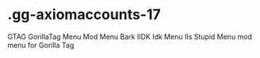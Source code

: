# .gg-axiomaccounts-17
GTAG GorillaTag Menu Mod Menu Bark IIDK Idk Menu IIs Stupid Menu mod menu for Gorilla Tag

